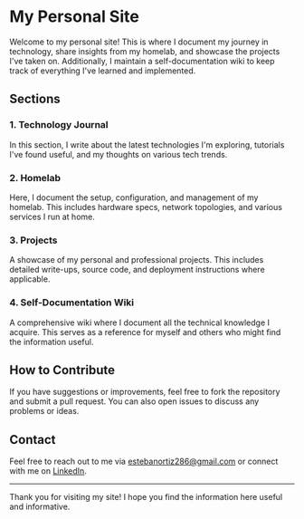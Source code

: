 # My Personal Site

Welcome to my personal site! This is where I document my journey in technology, share insights from my homelab, and showcase the projects I've taken on. Additionally, I maintain a self-documentation wiki to keep track of everything I've learned and implemented.

## Sections

### 1. Technology Journal
In this section, I write about the latest technologies I'm exploring, tutorials I've found useful, and my thoughts on various tech trends.

### 2. Homelab
Here, I document the setup, configuration, and management of my homelab. This includes hardware specs, network topologies, and various services I run at home.

### 3. Projects
A showcase of my personal and professional projects. This includes detailed write-ups, source code, and deployment instructions where applicable.

### 4. Self-Documentation Wiki
A comprehensive wiki where I document all the technical knowledge I acquire. This serves as a reference for myself and others who might find the information useful.

## How to Contribute

If you have suggestions or improvements, feel free to fork the repository and submit a pull request. You can also open issues to discuss any problems or ideas.

## Contact

Feel free to reach out to me via [estebanortiz286@gmail.com](mailto:estebanortiz286@gmail.com) or connect with me on [LinkedIn](https://www.linkedin.com/in/esteban-ortiz/).

---

Thank you for visiting my site! I hope you find the information here useful and informative.
